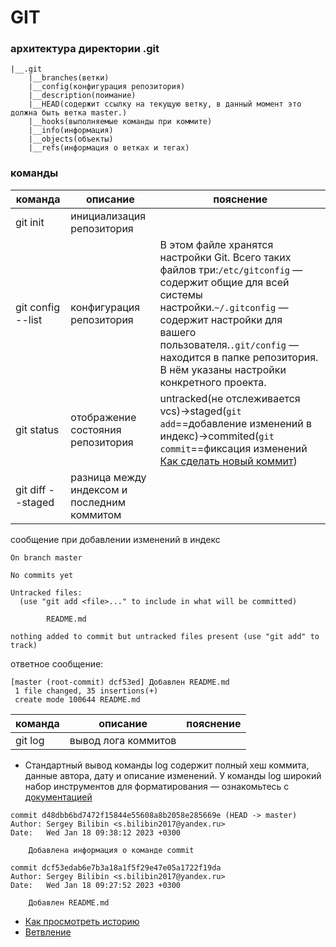 # GIT

### архитектура директории .git

```
|__.git
    |__branches(ветки)
    |__config(конфигурация репозитория)
    |__description(поимание)
    |__HEAD(содержит ссылку на текущую ветку, в данный момент это должна быть ветка master.)
    |__hooks(выполняемые команды при коммите)
    |__info(информация)
    |__objects(объекты)
    |__refs(информация о ветках и тегах)
```

### команды

|команда|описание|пояснение|
|---|---|---|
|git init|инициализация репозитория||
|git config --list|конфигурация репозитория|В этом файле хранятся настройки Git. Всего таких файлов три:```/etc/gitconfig``` — содержит общие для всей системы настройки.```~/.gitconfig``` — содержит настройки для вашего пользователя.```.git/config``` — находится в папке репозитория. В нём указаны настройки конкретного проекта.|
|git status|отображение состояния репозитория|untracked(не отслеживается vcs)->staged(```git add```==добавление изменений в индекс)->commited(```git commit```==фиксация изменений [Как сделать новый коммит](./commmit_help.md))|
|git diff --staged|разница между индексом и последним коммитом||

сообщение при добавлении изменений в индекс
```
On branch master

No commits yet

Untracked files:
  (use "git add <file>..." to include in what will be committed)

        README.md

nothing added to commit but untracked files present (use "git add" to track)
```

ответное сообщение:
```
[master (root-commit) dcf53ed] Добавлен README.md
 1 file changed, 35 insertions(+)
 create mode 100644 README.md
```

команда|описание|пояснение|
|---|---|---|
|git log|вывод лога коммитов||

* Стандартный вывод команды log содержит полный хеш коммита, данные автора, дату и описание изменений. У команды log широкий набор инструментов для форматирования — ознакомьтесь с [документацией](https://git-scm.com/book/ru/v2/%D0%9E%D1%81%D0%BD%D0%BE%D0%B2%D1%8B-Git-%D0%9F%D1%80%D0%BE%D1%81%D0%BC%D0%BE%D1%82%D1%80-%D0%B8%D1%81%D1%82%D0%BE%D1%80%D0%B8%D0%B8-%D0%BA%D0%BE%D0%BC%D0%BC%D0%B8%D1%82%D0%BE%D0%B2)

```
commit d48dbb6bd7472f15844e55608a8b2058e285669e (HEAD -> master)
Author: Sergey Bilibin <s.bilibin2017@yandex.ru>
Date:   Wed Jan 18 09:38:12 2023 +0300

    Добавлена информация о команде commit

commit dcf53edab6e7b3a18a1f5f29e47e05a1722f19da
Author: Sergey Bilibin <s.bilibin2017@yandex.ru>
Date:   Wed Jan 18 09:27:52 2023 +0300

    Добавлен README.md
```

- [Как просмотреть историю](./log_help.md)
- [Ветвление](./branch_help.md)

